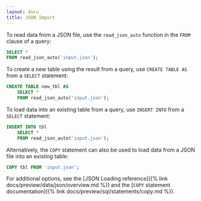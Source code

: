 ```yaml
---
layout: docu
title: JSON Import
---
```


To read data from a JSON file, use the `read_json_auto` function in the `FROM` clause of a query:

```sql
SELECT *
FROM read_json_auto('input.json');
```

To create a new table using the result from a query, use `CREATE TABLE AS` from a `SELECT` statement:

```sql
CREATE TABLE new_tbl AS
    SELECT *
    FROM read_json_auto('input.json');
```

To load data into an existing table from a query, use `INSERT INTO` from a `SELECT` statement:

```sql
INSERT INTO tbl
    SELECT *
    FROM read_json_auto('input.json');
```

Alternatively, the `COPY` statement can also be used to load data from a JSON file into an existing table:

```sql
COPY tbl FROM 'input.json';
```

For additional options, see the [JSON Loading reference]({% link docs/preview/data/json/overview.md %}) and the [`COPY` statement documentation]({% link docs/preview/sql/statements/copy.md %}).